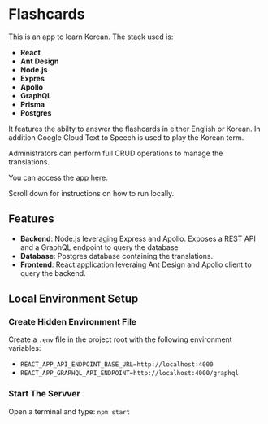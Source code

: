 # Flashcards

This is an app to learn Korean. The stack used is:

-   **React**
-   **Ant Design**
-   **Node.js**
-   **Expres**
-   **Apollo**
-   **GraphQL**
-   **Prisma**
-   **Postgres**

It features the abilty to answer the flashcards in either English or Korean. In addition Google Cloud Text to Speech is used to play the Korean term.

Administrators can perform full CRUD operations to manage the translations.

You can access the app [here.](https://bryano-korean-flashcards.onrender.com/)

Scroll down for instructions on how to run locally.

## Features

-   **Backend**: Node.js leveraging Express and Apollo. Exposes a REST API and a GraphQL endpoint to query the database
-   **Database**: Postgres database containing the translations.
-   **Frontend**: React application leveraing Ant Design and Apollo client to query the backend.

## Local Environment Setup

### Create Hidden Environment File

Create a `.env` file in the project root with the following environment variables:

-   `REACT_APP_API_ENDPOINT_BASE_URL=http://localhost:4000`
-   `REACT_APP_GRAPHQL_API_ENDPOINT=http://localhost:4000/graphql`

### Start The Servver

Open a terminal and type: `npm start`
